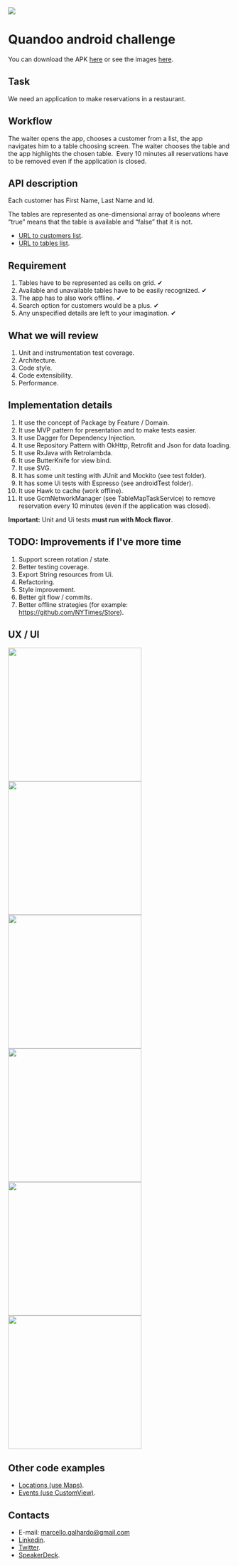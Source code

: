 <img src="https://github.com/marcellogalhardo/quandoo/blob/master/design/icon.png">

# Quandoo android challenge

You can download the APK [here](https://github.com/marcellogalhardo/quandoo/releases/download/0.1/quandoo_01.apk) or see the images [here](/design).

## Task

We need an application to make reservations in a restaurant.

## Workflow

The waiter opens the app, chooses a customer from a list, the app navigates him to a table choosing screen. The waiter chooses the table and the app highlights the chosen table. ​ Every 10 minutes all reservations have to be removed even if the application is closed.

## API description

Each customer has First Name, Last Name and Id.

The tables are represented as one-dimensional array of booleans where “true” means that the table is available and “false” that it is not.

* [URL to customers list](https://s3-eu-west-1.amazonaws.com/quandoo-assessment/customer-list.json).
* [URL to tables list](https://s3-eu-west-1.amazonaws.com/quandoo-assessment/table-map.json).

## Requirement

1. Tables have to be represented as cells on grid. ✔
2. Available and unavailable tables have to be easily recognized. ✔
3. The app has to also work offline. ✔
4. Search option for customers would be a plus. ✔
5. Any unspecified details are left to your imagination. ✔

## What we will review

1. Unit and instrumentation test coverage.
2. Architecture.
3. Code style.
4. Code extensibility.
5. Performance.

## Implementation details

1. It use the concept of Package by Feature / Domain.
2. It use MVP pattern for presentation and to make tests easier.
3. It use Dagger for Dependency Injection.
4. It use Repository Pattern with OkHttp, Retrofit and Json for data loading.
5. It use RxJava with Retrolambda.
6. It use ButterKnife for view bind.
7. It use SVG.
8. It has some unit testing with JUnit and Mockito (see test folder).
9. It has some Ui tests with Espresso (see androidTest folder).
10. It use Hawk to cache (work offline).
11. It use GcmNetworkManager (see TableMapTaskService) to remove reservation every 10 minutes (even if the application was closed).

**Important:** Unit and Ui tests **must run with Mock flavor**.

## TODO: Improvements if I've more time

1. Support screen rotation / state.
2. Better testing coverage.
3. Export String resources from Ui.
4. Refactoring.
5. Style improvement.
6. Better git flow / commits.
7. Better offline strategies (for example: https://github.com/NYTimes/Store).

## UX / UI

<img src="https://github.com/marcellogalhardo/quandoo/blob/master/design/1_launch.png" width="300">
<img src="https://github.com/marcellogalhardo/quandoo/blob/master/design/2_customer_list.png" width="300">
<img src="https://github.com/marcellogalhardo/quandoo/blob/master/design/3_customer_list_filtered.png" width="300">
<img src="https://github.com/marcellogalhardo/quandoo/blob/master/design/4_table_map.png" width="300">
<img src="https://github.com/marcellogalhardo/quandoo/blob/master/design/5_dialog_positive.png" width="300">
<img src="https://github.com/marcellogalhardo/quandoo/blob/master/design/6_dialog_negative.png" width="300">

## Other code examples

* [Locations (use Maps)](https://github.com/marcellogalhardo/locations).
* [Events (use CustomView)](https://github.com/marcellogalhardo/events).

## Contacts

* E-mail: marcello.galhardo@gmail.com
* [Linkedin](https://www.linkedin.com/in/marcellogalhardo).
* [Twitter](https://twitter.com/marcellogalhard).
* [SpeakerDeck](speakerdeck.com/marcellogalhardo).
